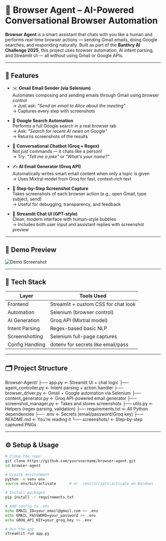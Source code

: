 # 🧠 Browser Agent – AI-Powered Conversational Browser Automation

**Browser Agent** is a smart assistant that chats with you like a human and performs real-time browser actions — sending Gmail emails, doing Google searches, and responding naturally. Built as part of the **Banthry AI Challenge 2025**, this project uses browser automation, AI intent parsing, and Streamlit UI — all without using Gmail or Google APIs.

---

## 🚀 Features

- ✉️ **Gmail Email Sender (via Selenium)**  
  Automates composing and sending emails through Gmail using browser control  
  → Just ask: _"Send an email to Alice about the meeting"_  
  → Captures every step with screenshots

- 🔎 **Google Search Automation**  
  Performs a full Google search in a real browser tab  
  → Ask: _"Search for recent AI news on Google"_  
  → Returns screenshots of the results

- 🧠 **Conversational Chatbot (Groq + Regex)**  
  Not just commands — it chats like a person!  
  → Try: _"Tell me a joke"_ or _"What's your name?"_

- ✍️ **AI Email Generator (Groq API)**  
  Automatically writes smart email content when only a topic is given  
  → Uses Mixtral model from Groq for fast, context-rich text

- 📸 **Step-by-Step Screenshot Capture**  
  Takes screenshots of each browser action (e.g., open Gmail, type subject, send)  
  → Useful for debugging, transparency, and feedback

- 💬 **Streamlit Chat UI (GPT-style)**  
  Clean, modern interface with human-style bubbles  
  → Includes both user input and assistant replies with screenshot preview

---

## 🎥 Demo Preview
![Demo Screenshot](screenshots/final_demo_email_sent.png)

---

## 🧠 Tech Stack

| Layer            | Tools Used                                |
|------------------|--------------------------------------------|
| Frontend         | Streamlit + custom CSS for chat look      |
| Automation       | Selenium (browser control)                |
| AI Generation    | Groq API (Mixtral model)                  |
| Intent Parsing   | Regex-based basic NLP                     |
| Screenshotting   | Selenium full-page captures               |
| Config Handling  | dotenv for secrets like email/pass        |

---

## 🗂 Project Structure

Browser-Agent/
├── app.py ← Streamlit UI + chat logic
├── agent_controller.py ← Intent parsing + action handler
├── browser_driver.py ← Gmail + Google automation via Selenium
├── content_generator.py ← Groq API-powered email generator
├── screenshot_manager.py ← Takes and stores screenshots
├── utils.py ← Helpers (regex parsing, validation)
├── requirements.txt ← All Python dependencies
├── .env ← Secrets (email/password/Groq key)
├── README.md ← You're reading it
└── screenshots/ ← Step-by-step captured PNGs


---

## ⚙️ Setup & Usage

```bash
# Clone the repo
git clone https://github.com/yourusername/browser-agent.git
cd browser-agent

# Create environment
python -m venv env
source env/bin/activate      # or .\env\Scripts\activate on Windows

# Install packages
pip install -r requirements.txt

# Add config to .env
echo EMAIL_ID=your_email@gmail.com >> .env
echo EMAIL_PASSWORD=your_password >> .env
echo GROQ_API_KEY=your_groq_key >> .env

# Run the app
streamlit run app.py
